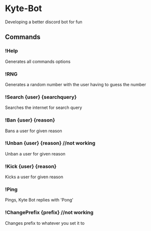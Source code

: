 # Kyte-Bot

Developing a better discord bot for fun

## Commands

### !Help

Generates all commands options

### !RNG

Generates a random number with the user having to guess the number

### !Search {user} {searchquery}

Searches the internet for search query

### !Ban {user} {reason}

Bans a user for given reason

### !Unban {user} {reason} //not working

Unban a user for given reason

### !Kick {user} {reason}

Kicks a user for given reason

### !Ping

Pings, Kyte Bot replies with 'Pong'

### !ChangePrefix {prefix} //not working

Changes prefix to whatever you set it to
